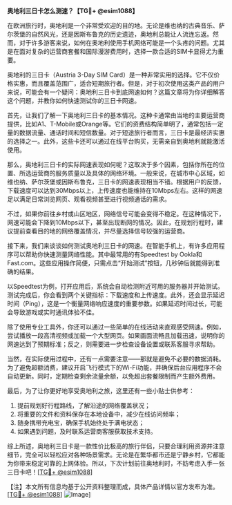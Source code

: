 **奥地利三日卡怎么测速？【TG💪+ @esim1088】**

在欧洲旅行时，奥地利是一个非常受欢迎的目的地。无论是维也纳的古典音乐、萨尔茨堡的自然风光，还是因斯布鲁克的历史遗迹，奥地利总能让人流连忘返。然而，对于许多游客来说，如何在奥地利使用手机网络可能是一个头疼的问题。尤其是在面对复杂的运营商套餐和国际漫游费用时，选择一款合适的SIM卡显得尤为重要。

奥地利的三日卡（Austria 3-Day SIM Card）是一种非常实用的选择。它不仅价格实惠，而且覆盖范围广，适合短期旅行者。但是，对于初次使用这类产品的用户来说，可能会有一个疑问：奥地利三日卡到底网速如何？这篇文章将为你详细解答这个问题，并教你如何快速测试你的三日卡网速。

首先，让我们了解一下奥地利三日卡的基本情况。这种卡通常由当地的主要运营商提供，比如A1、T-Mobile或Orange等。它们的资费结构简单明了，通常包括一定量的数据流量、通话时间和短信数量。对于短途旅行者而言，三日卡是最经济实惠的选择之一。此外，这些卡还可以通过在线平台购买，无需亲自到奥地利就能激活使用。

那么，奥地利三日卡的实际网速表现如何呢？这取决于多个因素，包括你所在的位置、所选运营商的服务质量以及具体的网络环境。一般来说，在城市中心区域，如维也纳、萨尔茨堡或因斯布鲁克，三日卡的网速表现相当不错。根据用户的反馈，下载速度可以达到30Mbps以上，上传速度也能维持在10Mbps左右。这样的网速足以满足日常浏览网页、观看视频甚至进行视频通话的需求。

不过，如果你前往乡村或山区地区，网络信号可能会变得不稳定。在这种情况下，网速可能会下降到10Mbps以下，甚至出现断网的情况。因此，在规划行程时，建议提前查看目的地的网络覆盖情况，并尽量选择信号较强的运营商。

接下来，我们来谈谈如何测试奥地利三日卡的网速。在智能手机上，有许多应用程序可以帮助你快速测量网络性能。其中最常用的有Speedtest by Ookla和Fast.com。这些应用操作简便，只需点击“开始测试”按钮，几秒钟后就能得到准确的结果。

以Speedtest为例，打开应用后，系统会自动检测附近可用的服务器并开始测试。测试完成后，你会看到两个关键指标：下载速度和上传速度。此外，还会显示延迟时间（Ping），这是一个衡量网络响应速度的重要参数。如果延迟时间过长，可能会导致游戏或实时通讯体验不佳。

除了使用专业工具外，你还可以通过一些简单的在线活动来直观感受网速。例如，尝试播放一段高清视频或加载一个大型网页。如果画面流畅且加载迅速，说明你的网速达到了预期标准；反之，则需要进一步检查设备设置或联系客服寻求帮助。

当然，在实际使用过程中，还有一点需要注意——那就是避免不必要的数据消耗。为了避免超额消费，建议开启飞行模式下的Wi-Fi功能，并确保后台应用程序不会自动更新。同时，定期检查剩余流量余额，以免超出套餐限制而产生额外费用。

最后，为了让你更好地享受奥地利之旅，这里还有一些小贴士供参考：

1. 提前规划好行程路线，了解沿途的网络覆盖状况；
2. 将重要的文件和资料保存在本地设备中，减少在线访问频率；
3. 随身携带充电宝，确保手机始终处于满电状态；
4. 如果遇到问题，及时联系运营商客服获取技术支持。

综上所述，奥地利三日卡是一款性价比极高的旅行伴侣，只要合理利用资源并注意细节，完全可以轻松应对各种场景需求。无论是在繁华都市还是宁静乡村，它都能为你带来稳定可靠的上网体验。所以，下次计划前往奥地利时，不妨考虑入手一张三日卡吧！[[TG💪+ @esim1088](https://t.me/s/esim1088)]

【注】本文所有信息均基于公开资料整理而成，具体产品详情以官方发布为准。[[TG💪+ @esim1088](https://t.me/s/esim1088)] ![Image](https://i.postimg.cc/4NQfJmqS/Snipaste-2025-05-13-00-14-12.png)]